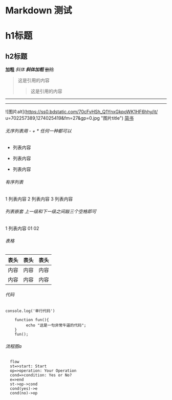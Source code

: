 # Markdown 测试
# h1标题
## h2标题
**加粗**
*斜体*
***斜体加粗***
~~删除~~
>这是引用的内容
>>这是引用的内容
---
***
![图片alt](https://ss0.bdstatic.com/70cFvHSh_Q1YnxGkpoWK1HF6hhy/it/
u=702257389,1274025419&fm=27&gp=0.jpg "图片title")
[简书](http://jianshu.com)
###### 无序列表用 - + * 任何一种都可以
- 列表内容
+ 列表内容
* 列表内容
###### 有序列表
1 列表内容
2 列表内容
3 列表内容
###### 列表嵌套 上一级和下一级之间敲三个空格即可
1 列表内容
   01
   02
###### 表格
表头|表头|表头
---|:--:|---:
内容|内容|内容
内容|内容|内容
###### 代码
`console.log('单行代码')`
```
    function fun(){
         echo "这是一句非常牛逼的代码";
    }
    fun();
```
###### 流程图a
```
  flow
  st=>start: Start
  op=>operation: Your Operation
  cond=>condition: Yes or No?
  e=>end
  st->op->cond
  cond(yes)->e
  cond(no)->op
```
